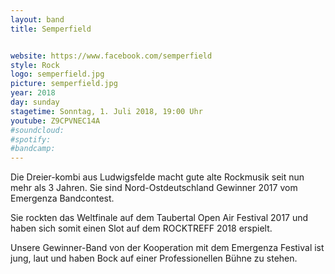 ```yaml
---
layout: band
title: Semperfield


website: https://www.facebook.com/semperfield
style: Rock
logo: semperfield.jpg
picture: semperfield.jpg
year: 2018
day: sunday
stagetime: Sonntag, 1. Juli 2018, 19:00 Uhr
youtube: Z9CPVNEC14A
#soundcloud:
#spotify:
#bandcamp:
---
```


Die Dreier-kombi aus Ludwigsfelde macht gute alte Rockmusik seit nun mehr als 3 Jahren. Sie sind Nord-Ostdeutschland Gewinner 2017 vom Emergenza Bandcontest.

Sie rockten das Weltfinale auf dem Taubertal Open Air Festival 2017 und haben sich somit einen Slot auf dem ROCKTREFF 2018 erspielt.

Unsere Gewinner-Band von der Kooperation mit dem Emergenza Festival ist jung, laut und haben Bock auf einer Professionellen Bühne zu stehen.
